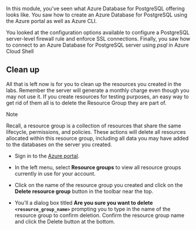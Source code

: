 In this module, you've seen what Azure Database for PostgreSQL offering looks like. You saw how to create an Azure Database for PostgreSQL using the Azure portal as well as Azure CLI.

You looked at the configuration options available to configure a PostgreSQL server-level firewall rule and enforce SSL connections. Finally, you saw how to connect to an Azure Database for PostgreSQL server using _psql_ in Azure Cloud Shell

## Clean up

<!---TODO: Update for sandbox?--->

All that is left now is for you to clean up the resources you created in the labs. Remember the server will generate a monthly charge even though you may not use it. If you create resources for testing purposes, an easy way to get rid of them all is to delete the Resource Group they are part of.

> [!NOTE]
> Recall, a resource group is a collection of resources that share the same lifecycle, permissions, and policies. These actions will delete all resources allocated within this resource group, including all data you may have added to the databases on the server you created.

- Sign in to the [Azure portal](https://portal.azure.com?azure-portal=true).

- In the left menu, select **Resource groups** to view all resource groups currently in use for your account.

- Click on the name of the resource group you created and click on the **Delete resource group** button in the toolbar near the top.

- You'll a dialog box titled **Are you sure you want to delete `<resource_group_name>`** prompting you to type in the name of the resource group to confirm deletion. Confirm the resource group name and click the Delete button at the bottom.
